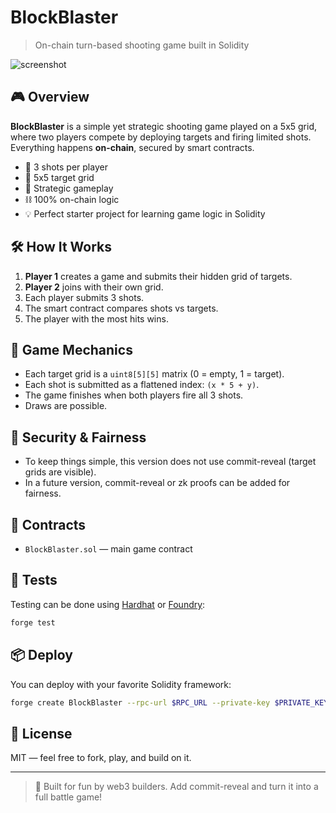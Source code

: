 # BlockBlaster

> On-chain turn-based shooting game built in Solidity

![screenshot](https://dummyimage.com/600x200/000/fff&text=BlockBlaster+on-chain+game)

## 🎮 Overview
**BlockBlaster** is a simple yet strategic shooting game played on a 5x5 grid, where two players compete by deploying targets and firing limited shots. Everything happens **on-chain**, secured by smart contracts.

- 🔫 3 shots per player
- 🎯 5x5 target grid 
- 🧠 Strategic gameplay 
- ⛓️ 100% on-chain logic 
- 💡 Perfect starter project for learning game logic in Solidity

## 🛠️ How It Works
1. **Player 1** creates a game and submits their hidden grid of targets.
2. **Player 2** joins with their own grid.
3. Each player submits 3 shots.
4. The smart contract compares shots vs targets.
5. The player with the most hits wins.

## 🧱 Game Mechanics
- Each target grid is a `uint8[5][5]` matrix (0 = empty, 1 = target).
- Each shot is submitted as a flattened index: `(x * 5 + y)`.
- The game finishes when both players fire all 3 shots.
- Draws are possible.

## 🔐 Security & Fairness
- To keep things simple, this version does not use commit-reveal (target grids are visible).
- In a future version, commit-reveal or zk proofs can be added for fairness.

## 📄 Contracts
- `BlockBlaster.sol` — main game contract

## 🧪 Tests
Testing can be done using [Hardhat](https://hardhat.org/) or [Foundry](https://book.getfoundry.sh/):

```bash
forge test
```

## 📦 Deploy
You can deploy with your favorite Solidity framework:

```bash
forge create BlockBlaster --rpc-url $RPC_URL --private-key $PRIVATE_KEY
```

## 📘 License
MIT — feel free to fork, play, and build on it.

---

> 💬 Built for fun by web3 builders. Add commit-reveal and turn it into a full battle game!
